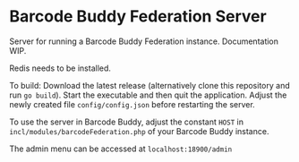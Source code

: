 # Barcode Buddy Federation Server

Server for running a Barcode Buddy Federation instance. Documentation WIP.

Redis needs to be installed.

To build: Download the latest release (alternatively clone this repository and run `go build`). Start the executable and then quit the application. Adjust the newly created file `config/config.json` before restarting the server.

To use the server in Barcode Buddy, adjust the constant `HOST` in `incl/modules/barcodeFederation.php` of your Barcode Buddy instance.

The admin menu can be accessed at `localhost:18900/admin`


